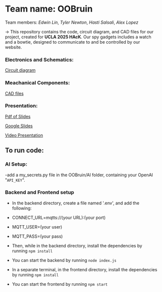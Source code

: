 # Team name: OOBruin
Team members: *Edwin Lin*, *Tyler Newton*, *Hasti Salsali*, *Alex Lopez*

-> This repository contains the code, circuit diagram, and CAD files for our project, created for **UCLA 2025 HAcK**. Our spy gadgets includes a watch and a bowtie, designed to communicate to and be controlled by our website.

### Electronics and Schematics:
[Circuit diagram](https://github.com/HastiSalsali/OOBruin/blob/master/Electronics_and_Schematics%3A/Circuit_Diagram.jpg)

### Meachanical Components:
[CAD files](https://github.com/HastiSalsali/OOBruin/tree/master/Mechanical_Components%3A)

### Presentation:
[Pdf of Slides](https://github.com/HastiSalsali/OOBruin/blob/master/Presentation/00Bruin%20Design%20Review%20Presentation.pdf)

[Google Slides](https://docs.google.com/presentation/d/19XGPjU8Jk1XB0TQxRVJp7M6kx2x2rjpt80H7BGjiUeA/edit?usp=sharing)

[Video Presentation](https://youtu.be/FFLzoeuouuA)


## To run code:

### AI Setup:
-add a my_secrets.py file in the OOBruin/AI folder, containing your OpenAI "`API_KEY`".

### Backend and Frontend setup

- In the backend directory, create a file named '.env', and add the following:

- CONNECT_URL=mqtts://(your URL):(your port)

- MQTT_USER=(your user)

- MQTT_PASS=(your pass)

- Then, while in the backend directory, install the dependencies by running
 `npm install` 
- You can start the backend by running 
  `node index.js`

- In a separate terminal, in the frontend directory, install the dependencies by running
 `npm install`
- You can start the frontend by running 
 `npm start`
